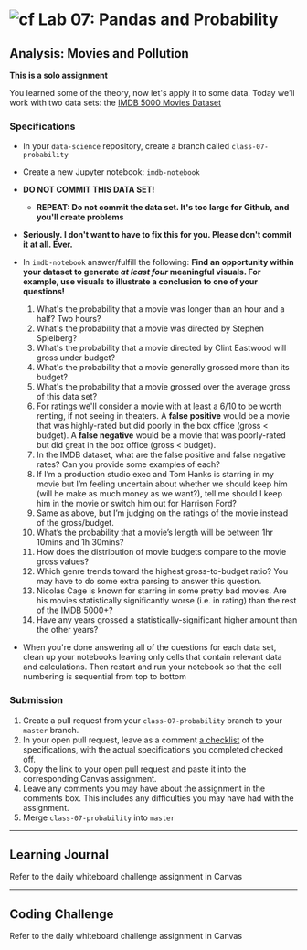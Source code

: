 # ![cf](http://i.imgur.com/7v5ASc8.png) Lab 07: Pandas and Probability

## Analysis: Movies and Pollution

**This is a solo assignment**

You learned some of the theory, now let's apply it to some data.
Today we’ll work with two data sets: the [IMDB 5000 Movies Dataset](https://data.world/popculture/imdb-5000-movie-dataset)

### Specifications
- In your `data-science` repository, create a branch called `class-07-probability`
- Create a new Jupyter notebook: `imdb-notebook`

- **DO NOT COMMIT THIS DATA SET!**
    - **REPEAT: Do not commit the data set. It's too large for Github, and you'll create problems**

- **Seriously. I don't want to have to fix this for you. Please don't commit it at all. Ever.**

- In `imdb-notebook` answer/fulfill the following:
**Find an opportunity within your dataset to generate _at least four_ meaningful visuals. For example, use visuals to illustrate a conclusion to one of your questions!**
    1. What's the probability that a movie was longer than an hour and a half? Two hours?
    1. What's the probability that a movie was directed by Stephen Spielberg?
    1. What's the probability that a movie directed by Clint Eastwood will gross under budget?
    1. What's the probability that a movie generally grossed more than its budget?
    1. What's the probability that a movie grossed over the average gross of this data set?
    1. For ratings we'll consider a movie with at least a 6/10 to be worth renting, if not seeing in theaters. A **false positive** would be a movie that was highly-rated but did poorly in the box office (gross < budget). A **false negative** would be a movie that was poorly-rated but did great in the box office (gross < budget).
    1. In the IMDB dataset, what are the false positive and false negative rates? Can you provide some examples of each?
    1. If I’m a production studio exec and Tom Hanks is starring in my movie but I’m feeling uncertain about whether we should keep him (will he make as much money as we want?), tell me should I keep him in the movie or switch him out for Harrison Ford?
    1. Same as above, but I’m judging on the ratings of the movie instead of the gross/budget.
    1. What’s the probability that a movie’s length will be between 1hr 10mins and 1h 30mins?
    1. How does the distribution of movie budgets compare to the movie gross values?
    1. Which genre trends toward the highest gross-to-budget ratio? You may have to do some extra parsing to answer this question.
    1. Nicolas Cage is known for starring in some pretty bad movies. Are his movies statistically significantly worse (i.e. in rating) than the rest of the IMDB 5000+?
    1. Have any years grossed a statistically-significant higher amount than the other years?

- When you're done answering all of the questions for each data set, clean up your notebooks leaving only cells that contain relevant data and calculations. Then restart and run your notebook so that the cell numbering is sequential from top to bottom


### Submission
1. Create a pull request from your `class-07-probability` branch to your `master` branch.
2. In your open pull request, leave as a comment [a checklist](https://github.com/blog/1825-task-lists-in-all-markdown-documents) of the specifications, with the actual specifications you completed checked off.
3. Copy the link to your open pull request and paste it into the corresponding Canvas assignment.
4. Leave any comments you may have about the assignment in the comments box. This includes any difficulties you may have had with the assignment.
5. Merge `class-07-probability` into `master`

---

## Learning Journal
Refer to the daily whiteboard challenge assignment in Canvas

---

## Coding Challenge
Refer to the daily whiteboard challenge assignment in Canvas
